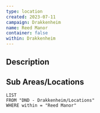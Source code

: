 ```yaml
---
type: location
created: 2023-07-11
campaign: Drakkenheim
name: Reed Manor
container: false
within: Drakkenheim
---
```


## Description


## Sub Areas/Locations

```dataview
LIST
FROM "DND - Drakkenheim/Locations"
WHERE within = "Reed Manor"
```
